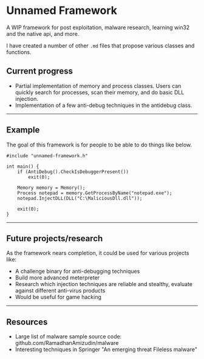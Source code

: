 # Unnamed Framework

A WIP framework for post exploitation, malware research, learning win32 and the native api, and more.

I have created a number of other `.md` files that propose various classes and functions.

## Current progress

 - Partial implementation of memory and process classes. Users can quickly search for processes, scan their memory, and do basic DLL injection. 
 - Implementation of a few anti-debug techniques in the antidebug class.

---

## Example

The goal of this framework is for people to be able to do things like below.

```
#include "unnamed-framework.h"

int main() {
    if (AntiDebug().CheckIsDebuggerPresent())
        exit(0);
	
    Memory memory = Memory();
    Process notepad = memory.GetProcessByName("notepad.exe");
    notepad.InjectDLL(DLL("C:\MaliciousDll.dll"));
	
    exit(0);
}
```

---

## Future projects/research

As the framework nears completion, it could be used for various projects like:
 - A challenge binary for anti-debugging techniques
 - Build more advanced meterpreter
 - Research which injection techniques are reliable and stealthy, evaluate against different anti-virus products
 - Would be useful for game hacking
 
---

## Resources
 - Large list of malware sample source code: github.com/RamadhanAmizudin/malware
 - Interesting techniques in Springer "An emerging threat Fileless malware"
 
 